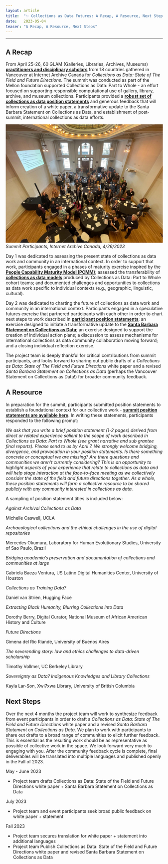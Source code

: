 ```yaml
---
layout: article
title:  "✨ Collections as Data Futures: A Recap, A Resource, Next Steps ✨"
date:   2023-05-04 
teaser: "A Recap, A Resource, Next Steps"
---
```

---

## A Recap

From April 25-26, 60 GLAM (Galleries, Libraries, Archives, Museums) [**practitioners and disciplinary scholars**](https://collectionsasdata.github.io/part2whole/iac/) from 18 countries gathered in Vancouver at Internet Archive Canada for *Collections as Data: State of The Field and Future Directions*. The summit was conducted as part of the Mellon foundation supported Collections as Data: Part to Whole - an effort focused on supporting responsible computational use of gallery, library, archive, and museum collections. Participants provided a [**robust set of collections as data position statements**](https://zenodo.org/record/7897735#.ZFQ85-zML0o) and generous feedback that will inform creation of a white paper, a transformative update to the Santa Barbara Statement on Collections as Data, and establishment of post-summit, international collections as data efforts.

![](https://github.com/collectionsasdata/part2whole/raw/master/_posts/iac_summit_participants_20230426.jpeg) *Summit Participants, Internet Archive Canada, 4/26/2023*

Day 1 was dedicated to assessing the present state of collections as data work and community in an international context. In order to support that work, participants engaged in a phases of maturity exercise inspired by the [**People Capability Maturity Model (PCMM)**](https://resources.sei.cmu.edu/library/asset-view.cfm?assetid=5329); assessed the transferability of [**collections as data models**](https://osf.io/r9n3s/wiki/home/) produced by Collections as Data: Part to Whole cohort teams; and documented challenges and opportunities to collections as data work specific to individual contexts (e.g., geographic, linguistic, cultural). 

Day 2 was dedicated to charting the future of collections as data work and community in an international context. Participants engaged in a speculative futures exercise that partnered participants with each other in order to chart next steps to work described in [**participant position statements**](https://zenodo.org/record/7897735#.ZFQ85-zML0o); an exercise designed to initiate a transformative update to the [**Santa Barbara Statement on Collections as Data**](https://collectionsasdata.github.io/statement/); an exercise designed to support the creation of individual action plans; a discussion to assess mechanisms for international collections as data community collaboration moving forward; and a closing individual reflection exercise. 

The project team is deeply thankful for critical contributions from summit participants, and looks forward to sharing out public drafts of a *Collections as Data: State of The Field and Future Directions* white paper and a revised *Santa Barbara Statement on Collections as Data* (perhaps the Vancouver Statement on Collections as Data!) for broader community feedback.

## A Resource

In preparation for the summit, participants submitted position statements to establish a foundational context for our collective work - [**summit position statements are available here**](https://zenodo.org/record/7897735#.ZFQ85-zML0o). In writing these statements, participants responded to the following prompt:

*We ask that you write a brief position statement (1-2 pages) derived from direct or related experience salient to the scope of work described in Collections as Data: Part to Whole (see grant narrative and sub grantee final reports). Please send to us by April 7. We strongly welcome bridging, divergence, and provocation in your position statements. Is there something concrete or conceptual we are missing? Are there questions and communities we aren’t currently considering? This is an opportunity to highlight aspects of your experience that relate to collections as data and will help stage interaction at the face-to-face meeting as we collectively consider the state of the field and future directions together. As a whole, these position statements will form a collective resource to be shared publicly with any community interested in collections as data.*

A sampling of position statement titles is included below:

*Against Archival Collections as Data*

Michelle Caswell, UCLA

*Archaeological collections and the ethical challenges in the use of digital repositories*

Mercedes Okumura, Laboratory for Human Evolutionary Studies, University of Sao Paulo, Brazil	

*Bridging academia’s preservation and documentation of collections and communities at large*

Gabriela Baeza Ventura, US Latino Digital Humanities Center, University of Houston

*Collections as Training Data?*

Daniel van Strien, Hugging Face

*Extracting Black Humanity, Blurring Collections into Data*	

Dorothy Berry, Digital Curator, National Museum of African American History and Culture

*Future Directions*

Gimena del Rio Riande, University of Buenos Aires

*The neverending story: law and ethics challenges to data-driven scholarship*

Timothy Vollmer, UC Berkeley Library

*Sovereignty as Data? Indigenous Knowledges and Library Collections*

Kayla Lar-Son, Xwi7xwa Library, University of British Columbia

## Next Steps

Over the next 4 months the project team will work to synthesize feedback from event participants in order to draft a *Collections as Data: State of The Field and Future Directions* white paper and a revised *Santa Barbara Statement on Collections as Data*. We plan to work with participants to share out drafts to a broad range of communities to elicit further feedback.  This is essential as the resulting work should be as representative as possible of collective work in the space. We look forward very much to engaging with you. After the community feedback cycle is complete, final deliverables will be translated into multiple languages and published openly in the Fall of 2023. 

May - June 2023
* Project team drafts Collections as Data: State of the Field and Future Directions white paper + Santa Barbara Statement on Collections as Data 

July 2023
* Project team and event participants seek broad public feedback on white paper + statement 

Fall 2023
* Project team secures translation for white paper + statement into additional languages
* Project team Publish Collections as Data: State of the Field and Future Directions white paper and revised Santa Barbara Statement on Collections as Data
